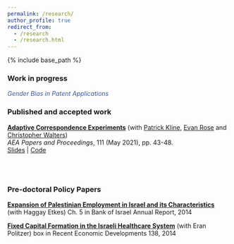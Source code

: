 ```yaml
---
permalink: /research/
author_profile: true
redirect_from:
  - /research
  - /research.html
---
```


{% include base_path %}


### Work in progress

<span style="color:#3b5998">*Gender Bias in Patent Applications*</span>

<!---

**Parents' Job Loss and Children's Mobility: Evidence from Israel** (with [Tslil Aloni](https://sites.google.com/view/tslil-aloni/home?authuser=0)) 

**Head to the Foxes or Tail to the Lions? The Importance of Childhood Relative Earnings** (with [Tslil Aloni](https://sites.google.com/view/tslil-aloni/home?authuser=0) and 
[Tom Zohar](https://web.stanford.edu/~tzohar/))

*Many Promises One Land: Heterogeneous Childhood Location Effects* (with [Tslil Aloni](https://sites.google.com/view/tslil-aloni/home?authuser=0)) 
}
-->

### Published and accepted work

[**Adaptive Correspondence Experiments**](https://eml.berkeley.edu/~pkline/papers/skynet.pdf) (with [Patrick Kline](https://eml.berkeley.edu/~pkline/), [Evan Rose](https://ekrose.github.io/) and [Christopher Walters](https://eml.berkeley.edu/~crwalters/))   
*AEA Papers and Proceedings*, 111 (May 2021), pp. 43-48. \
[Slides](/files/AdaptiveCorrespondenceExperiments_Slides.pdf) | [Code](/files/AdaptiveCorrespondenceExperiments_code.zip) 



<br/><br/>
### Pre-doctoral Policy Papers

[**Expansion of Palestinian Employment in Israel and its Characteristics**](https://www.boi.org.il/en/NewsAndPublications/PressReleases/Pages/030315-PalestinianEmployment.aspx) (with Haggay Etkes)  Ch. 5  in Bank of Israel Annual Report, 2014

[**Fixed Capital Formation in the Israeli Healthcare System**](https://www.boi.org.il/he/NewsAndPublications/PressReleases/Pages/19-11-2014-Seker138-Health.aspx) (with Eran Politzer) box in Recent Economic Developments 138, 2014